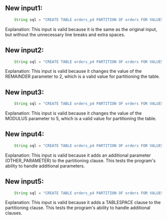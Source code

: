 ## New input1:
```java
    String sql = "CREATE TABLE orders_p4 PARTITION OF orders FOR VALUES WITH (MODULUS 4, REMAINDER 3);";
```
Explanation: This input is valid because it is the same as the original input, but without the unnecessary line breaks and extra spaces.

## New input2:
```java
    String sql = "CREATE TABLE orders_p4 PARTITION OF orders FOR VALUES WITH (MODULUS 4, REMAINDER 2);";
```
Explanation: This input is valid because it changes the value of the REMAINDER parameter to 2, which is a valid value for partitioning the table.

## New input3:
```java
    String sql = "CREATE TABLE orders_p4 PARTITION OF orders FOR VALUES WITH (MODULUS 5, REMAINDER 3);";
```
Explanation: This input is valid because it changes the value of the MODULUS parameter to 5, which is a valid value for partitioning the table.

## New input4:
```java
    String sql = "CREATE TABLE orders_p4 PARTITION OF orders FOR VALUES WITH (MODULUS 4, REMAINDER 3, OTHER_PARAMETER);";
```
Explanation: This input is valid because it adds an additional parameter (OTHER_PARAMETER) to the partitioning clause. This tests the program's ability to handle additional parameters.

## New input5:
```java
    String sql = "CREATE TABLE orders_p4 PARTITION OF orders FOR VALUES WITH (MODULUS 4, REMAINDER 3) TABLESPACE my_tablespace;";
```
Explanation: This input is valid because it adds a TABLESPACE clause to the partitioning clause. This tests the program's ability to handle additional clauses.